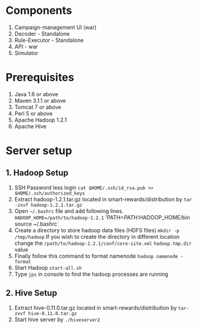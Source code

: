 # Components
1. Campaign-management UI (war)
2. Decoder - Standalone
3. Rule-Executor - Standalone
4. API - war
5. Simulator

# Prerequisites
1. Java 1.6 or above
2. Maven 3.1.1 or above
3. Tomcat 7 or above
4. Perl 5 or above
5. Apache Hadoop 1.2.1
6. Apache Hive

# Server setup
## 1. Hadoop Setup
1. SSH Password less login
   `cat $HOME/.ssh/id_rsa.pub >> $HOME/.ssh/authorized_keys`
2. Extract hadoop-1.2.1.tar.gz located in smart-rewards/distribution by `tar -zxvf hadoop-1.2.1.tar.gz`
3. Open `~/.bashrc` file and add following lines.
   `HADOOP_HOME=/path/to/hadoop-1.2.1`
   'PATH=$PATH:$HADOOP_HOME/bin`
   `source ~/.bashrc`
4. Create a directory to store hadoop data files (HDFS files)
   `mkdir -p /tmp/hadoop`
   If you wish to create the directory in different location change the `/path/to/hadoop-1.2.1/conf/core-site.xml` `hadoop.tmp.dir` value
5. Finally follow this command to format namenode
   `hadoop namenode -format`
6. Start Hadoop
   `start-all.sh`
7. Type `jps` in console to find the hadoop processes are running

## 2. Hive Setup
1. Extract hive-0.11.0.tar.gz located in smart-rewards/distribution by `tar-zxvf hive-0.11.0.tar.gz`
2. Start hive server by `./hiveserver2`







